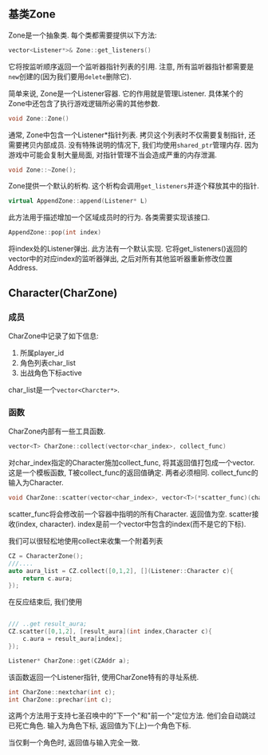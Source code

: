 ## 基类Zone

Zone是一个抽象类. 每个类都需要提供以下方法:

```cpp
vector<Listener*>& Zone::get_listeners()
```

它将按监听顺序返回一个监听器指针列表的引用. 注意, 所有监听器指针都需要是`new`创建的(因为我们要用`delete`删除它).

简单来说, Zone是一个Listener容器. 它的作用就是管理Listener. 具体某个的Zone中还包含了执行游戏逻辑所必需的其他参数.

```cpp
void Zone::Zone()
```

通常, Zone中包含一个Listener*指针列表. 拷贝这个列表时不仅需要复制指针, 还需要拷贝内部成员. 没有特殊说明的情况下, 我们均使用`shared_ptr`管理内存. 因为游戏中可能会复制大量局面, 对指针管理不当会造成严重的内存泄漏.

```cpp
void Zone::~Zone();
```

Zone提供一个默认的析构. 这个析构会调用`get_listeners`并逐个释放其中的指针.

```cpp
virtual AppendZone::append(Listener* L)
```

此方法用于描述增加一个区域成员时的行为. 各类需要实现该接口.

```cpp
AppendZone::pop(int index)
```

将index处的Listener弹出. 此方法有一个默认实现. 它将get_listeners()返回的vector中的对应index的监听器弹出, 之后对所有其他监听器重新修改位置Address.



## Character(CharZone)

### 成员

CharZone中记录了如下信息:

1. 所属player_id
2. 角色列表char_list
3. 出战角色下标active

char_list是一个`vector<Charcter*>`.

### 函数

CharZone内部有一些工具函数.

```cpp
vector<T> CharZone::collect(vector<char_index>, collect_func)
```

对char_index指定的Character施加collect_func, 将其返回值打包成一个vector. 这是一个模板函数, T被collect_func的返回值确定. 两者必须相同. collect_func的输入为Character.

```cpp
void CharZone::scatter(vector<char_index>, vector<T>(*scatter_func)(char_index, Character))
```

scatter_func将会修改前一个容器中指明的所有Character. 返回值为空. scatter接收(index, character). index是前一个vector中包含的index(而不是它的下标).

我们可以很轻松地使用collect来收集一个附着列表

```cpp
CZ = CharacterZone();
///....
auto aura_list = CZ.collect([0,1,2], [](Listener::Character c){
    return c.aura;
});
```

在反应结束后, 我们使用

```cpp

/// ..get result_aura;
CZ.scatter([0,1,2], [result_aura](int index,Character c){
    c.aura = result_aura[index];
});
```

```cpp
Listener* CharZone::get(CZAddr a);
```

该函数返回一个Listener指针, 使用CharZone特有的寻址系统.

```cpp
int CharZone::nextchar(int c);
int CharZone::prechar(int c);
```

这两个方法用于支持七圣召唤中的"下一个"和"前一个"定位方法. 他们会自动跳过已死亡角色. 输入为角色下标, 返回值为下(上)一个角色下标.

当仅剩一个角色时, 返回值与输入完全一致.
